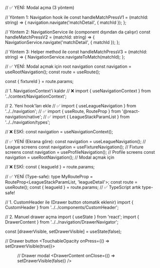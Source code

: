// ✅ YENİ: Modal açma (3 yöntem)

  // Yöntem 1: Navigation hook ile
  const handleMatchPressV1 = (matchId: string) => {
    navigation.navigate('matchDetail', { matchId });
  };

  // Yöntem 2: NavigationService ile (component dışından da çalışır)
  const handleMatchPressV2 = (matchId: string) => {
    NavigationService.navigate('matchDetail', { matchId });
  };

  // Yöntem 3: Helper method ile
  const handleMatchPressV3 = (matchId: string) => {
    NavigationService.navigateToMatch(matchId);
  };

  // ✅ YENİ: Modal açmak için root navigation
  const navigation = useRootNavigation();
  const route = useRoute<FixtureDetailRouteProp>();

  const { fixtureId } = route.params;



  // 1. NavigationContext'i kaldır
// ❌ import { useNavigationContext } from '../context/NavigationContext';

// 2. Yeni hook'ları ekle
// ✅ import { useLeagueNavigation } from '../../navigation';
// ✅ import { useRoute, RouteProp } from '@react-navigation/native';
// ✅ import { LeagueStackParamList } from '../../navigation/types';



// ❌ ESKİ:
const navigation = useNavigationContext();

// ✅ YENİ (Ekrana göre):
const navigation = useLeagueNavigation();    // League screens
const navigation = useFixtureNavigation();   // Fixture screens
const navigation = useProfileNavigation();   // Profile screens
const navigation = useRootNavigation();      // Modal açmak için


// ❌ ESKİ:
const { leagueId } = route.params;

// ✅ YENİ (Type-safe):
type MyRouteProp = RouteProp<LeagueStackParamList, 'leagueDetail'>;
const route = useRoute<MyRouteProp>();
const { leagueId } = route.params; // ✅ TypeScript artık type-safe!


// 1. CustomHeader ile (Drawer button otomatik eklenir)
import { CustomHeader } from '../../components/CustomHeader';

<CustomHeader title="Ekran Başlığı" />

// 2. Manuel drawer açma
import { useState } from 'react';
import { DrawerContent } from '../../navigation/DrawerNavigator';

const [drawerVisible, setDrawerVisible] = useState(false);

// Drawer button
<TouchableOpacity onPress={() => setDrawerVisible(true)}>
  <Menu size={24} />
</TouchableOpacity>

// Drawer modal
<Modal visible={drawerVisible}>
  <DrawerContent onClose={() => setDrawerVisible(false)} />
</Modal>